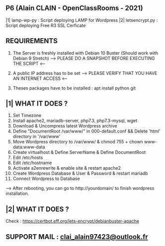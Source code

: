 ## P6 (Alain CLAIN - OpenClassRooms - 2021) ##

|1| lamp-wp-py : Script deploying LAMP for Wordpress
|2| letsencrypt.py : Script deploying Free R3 SSL Cerficate

## REQUIREMENTS ##

1) The Server is freshly installed with Debian 10 Buster (Should work with Debian 9 Stretch)
--> PLEASE DO A SNAPSHOT BEFORE EXECUTING THE SCRIPT <--

2) A public IP address has to be set
--> PLEASE VERIFY THAT YOU HAVE AN INTERNET ACCESS <--

3) Theses packages have to be installed :
apt install python git

## |1| WHAT IT DOES ? ##

1) Set Timezone
2) Install apache2, mariadb-server, php7.3, php7.3-mysql, wget
3) Download & Uncompress latest Wordpress archive
4) Define "DocumentRoot /var/www/" in 000-default.conf && Delete 'html' directory in '/var/www'
5) Move Wordpress directory to /var/www/ & chmod 755 + chown www-data:www-data
6) Create virtualhost & Define ServerName & Define DocumentRoot
7) Edit /etc/hosts
8) Edit /etc/hostname
9) Activate a2enrewrite & enable site & restart apache2
10) Create Wordpress Database & User & Password & restart mariadb
11) Connect Wordpress to Database

--> After rebooting, you can go to http://yourdomain/ to finish wordpress installation.

## |2| WHAT IT DOES ? ##

Check : https://certbot.eff.org/lets-encrypt/debianbuster-apache

## SUPPORT MAIL : clai_alain97423@outlook.fr
